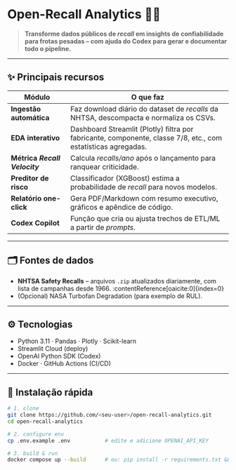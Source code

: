 # Open-Recall Analytics 🚛🔧

> **Transforme dados públicos de *recall* em insights de confiabilidade para frotas pesadas – com ajuda do Codex para gerar e documentar todo o pipeline.**

---

## ✨ Principais recursos
| Módulo | O que faz |
|--------|-----------|
| **Ingestão automática** | Faz download diário do dataset de *recalls* da NHTSA, descompacta e normaliza os CSVs. |
| **EDA interativo** | Dashboard Streamlit (Plotly) filtra por fabricante, componente, classe 7/8, etc., com estatísticas agregadas. |
| **Métrica _Recall Velocity_** | Calcula *recalls/ano* após o lançamento para ranquear criticidade. |
| **Preditor de risco** | Classificador (XGBoost) estima a probabilidade de *recall* para novos modelos. |
| **Relatório one-click** | Gera PDF/Markdown com resumo executivo, gráficos e apêndice de código. |
| **Codex Copilot** | Função que cria ou ajusta trechos de ETL/ML a partir de *prompts*. |

---

## 🗂️ Fontes de dados

* **NHTSA Safety Recalls** – arquivos `.zip` atualizados diariamente, com lista de campanhas desde 1966. :contentReference[oaicite:0]{index=0}  
* (Opcional) NASA Turbofan Degradation (para exemplo de RUL).  

---

## ⚙️ Tecnologias

* Python 3.11 · Pandas · Plotly · Scikit-learn  
* Streamlit Cloud (deploy)  
* OpenAI Python SDK (Codex)  
* Docker · GitHub Actions (CI/CD)  

---

## 🚀 Instalação rápida

```bash
# 1. clone
git clone https://github.com/<seu-user>/open-recall-analytics.git
cd open-recall-analytics

# 2. configure env
cp .env.example .env           # edite e adicione OPENAI_API_KEY

# 3. build & run
docker compose up --build      # ou: pip install -r requirements.txt && streamlit run app.py

